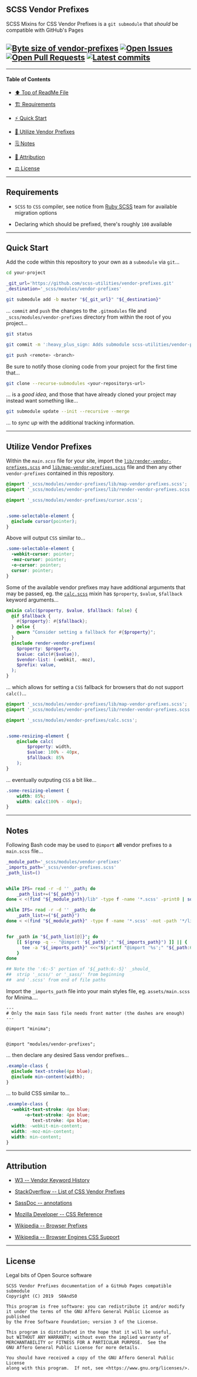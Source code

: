 ## SCSS Vendor Prefixes
[heading__title]:
  #scss-vendor-prefixes
  "&#x2B06; Top of ReadMe File"

SCSS Mixins for CSS Vendor Prefixes is a `git submodule` that _should_ be compatible with GitHub's Pages


## [![Byte size of vendor-prefixes][badge__master__vendor_prefixes__source_code]][vendor_prefixes__master__source_code] [![Open Issues][badge__issues__vendor_prefixes]][issues__vendor_prefixes] [![Open Pull Requests][badge__pull_requests__vendor_prefixes]][pull_requests__vendor_prefixes] [![Latest commits][badge__commits__vendor_prefixes__master]][commits__vendor_prefixes__master]


------


#### Table of Contents


- [:arrow_up: Top of ReadMe File][heading__title]

- [:building_construction: Requirements][heading__requirements]

- [:zap: Quick Start][heading__quick_start]

- [:shell: Utilize Vendor Prefixes][heading__utilize]

- [&#x1F5D2; Notes][notes]

- [:card_index: Attribution][heading__attribution]

- [:balance_scale: License][heading__license]


------



## Requirements
[heading__requirements]:
  #requirements
  "&#x1F3D7; "


- `SCSS` to `CSS` compiler, see notice from [Ruby SCSS](https://sass-lang.com/ruby-sass) team for available migration options

- Declaring which should be prefixed, there's roughly `100` available


___


## Quick Start
[heading__quick_start]:
  #quick-start
  "&#9889; Perhaps as easy as one, 2.0,..."


Add the code within this repository to your own as a `submodule` via `git`...


```bash
cd your-project

_git_url='https://github.com/scss-utilities/vendor-prefixes.git'
_destination='_scss/modules/vendor-prefixes'

git submodule add -b master "${_git_url}" "${_destination}"
```


... `commit` and `push` the changes to the `.gitmodules` file and `_scss/modules/vendor-prefixes` directory from within the root of you project...


```bash
git status

git commit -m ':heavy_plus_sign: Adds submodule scss-utilities/vendor-prefixes#1'

git push <remote> <branch>
```


Be sure to notify those cloning code from your project for the first time that...


```bash
git clone --recurse-submodules <your-repositorys-url>
```


... is a _good idea_, and those that have already cloned your project may instead want something like...


```bash
git submodule update --init --recursive --merge
```


... to _sync up_ with the additional tracking information.


___


## Utilize Vendor Prefixes
[heading__utilize]:
  #utilize-vendor-prefixes
  "&#x1F41A; How to make use of this project within other repositories"


Within the _`main.scss`_ file for your site, import the [`lib/render-vendor-prefixes.scss`][source_link__render-vendor-prefixes] and [`lib/map-vendor-prefixes.scss`][source_link__map-vendor-prefixes] file and then any other `vendor-prefixes` contained in this repository.


```scss
@import '_scss/modules/vendor-prefixes/lib/map-vendor-prefixes.scss';
@import '_scss/modules/vendor-prefixes/lib/render-vendor-prefixes.scss';

@import '_scss/modules/vendor-prefixes/cursor.scss';


.some-selectable-element {
  @include cursor(pointer);
}
```


Above will output `CSS` similar to...


```css
.some-selectable-element {
  -webkit-cursor: pointer;
  -moz-cursor: pointer;
  -o-cursor: pointer;
  cursor: pointer;
}
```


Some of the available vendor prefixes may have additional arguments that may be passed, eg. the [`calc.scss`](../calc.scss) mixin has `$property`, `$value`, `$fallback` keyword arguments...


```scss
@mixin calc($property, $value, $fallback: false) {
  @if $fallback {
    #{$property}: #{$fallback};
  } @else {
    @warn "Consider setting a fallback for #{$property}";
  }
  @include render-vendor-prefixes(
    $property: $property,
    $value: calc(#{$value}),
    $vendor-list: (-webkit, -moz),
    $prefix: value,
  );
}
```


... which allows for setting a `CSS` fallback for browsers that do not support `calc()`...


```scss
@import '_scss/modules/vendor-prefixes/lib/map-vendor-prefixes.scss';
@import '_scss/modules/vendor-prefixes/lib/render-vendor-prefixes.scss';

@import '_scss/modules/vendor-prefixes/calc.scss';


.some-resizing-element {
    @include calc(
        $property: width,
        $value: 100% - 40px,
        $fallback: 85%
    );
}
```


... eventually outputing `CSS` a bit like...


```css
.some-resizing-element {
    width: 85%;
    width: calc(100% - 40px);
}
```


___


## Notes
[notes]:
  #notes
  "&#x1F5D2; Additional notes and links that may be worth clicking in the future"


Following Bash code may be used to `@import` **all** vendor prefixes to a `main.scss` file...


```Bash
_module_path='_scss/modules/vendor-prefixes'
_imports_path='_scss/vendor-prefixes.scss'
_path_list=()


while IFS= read -r -d '' _path; do
    _path_list+=("${_path}")
done < <(find "${_module_path}/lib" -type f -name '*.scss' -print0 | sort -z)

while IFS= read -r -d '' _path; do
    _path_list+=("${_path}")
done < <(find "${_module_path}" -type f -name '*.scss' -not -path '*/lib/*' -print0 | sort -z)


for _path in "${_path_list[@]}"; do
    [[ $(grep -q -- "@import '${_path}';" "${_imports_path}") ]] || {
      tee -a "${_imports_path}" <<<"$(printf "@import '%s';" "${_path:6:-5}")"
    }
done

## Note the ':6:-5' portion of '${_path:6:-5}' _should_
##  strip '_scss/' or '_sass/' from beginning
##  and '.scss' from end of file paths
```


Import the `_imports_path` file into your main styles file, eg. `assets/main.scss` for Minima....


```Liquid
---
# Only the main Sass file needs front matter (the dashes are enough)
---

@import "minima";


@import "modules/vendor-prefixes";
```


... then declare any desired Sass vendor prefixes...


```SCSS
.example-class {
  @include text-stroke(4px blue);
  @include min-content(width);
}
```


... to build CSS similar to...


```CSS
.example-class {
  -webkit-text-stroke: 4px blue;
       -o-text-stroke: 4px blue;
          text-stroke: 4px blue;
  width: -webkit-min-content;
  width: -moz-min-content;
  width: min-content;
}
```


___


## Attribution
[heading__attribution]:
  #attribution
  "&#x1F4C7; Resources that where helpful in building this project so far."


- [W3 -- Vendor Keyword History](https://www.w3.org/TR/CSS21/syndata.html#vendor-keyword-history)

- [StackOverflow -- List of CSS Vendor Prefixes](https://stackoverflow.com/questions/5411026/list-of-css-vendor-prefixes)

- [SassDoc -- annotations](http://sassdoc.com/annotations/)

- [Mozilla Developer -- CSS Reference](https://developer.mozilla.org/en-US/docs/Web/CSS/Reference)

- [Wikipedia -- Browser Prefixes](https://en.wikipedia.org/wiki/CSS_hack#Browser_prefixes)

- [Wikipedia -- Browser Engines CSS Support](https://en.wikipedia.org/wiki/Comparison_of_browser_engines_(CSS_support))


___


## License
[heading__license]:
  #license
  "&#x2696; Legal bits of Open Source software"


Legal bits of Open Source software


```
SCSS Vendor Prefixes documentation of a GitHub Pages compatible submodule
Copyright (C) 2019  S0AndS0

This program is free software: you can redistribute it and/or modify
it under the terms of the GNU Affero General Public License as published
by the Free Software Foundation; version 3 of the License.

This program is distributed in the hope that it will be useful,
but WITHOUT ANY WARRANTY; without even the implied warranty of
MERCHANTABILITY or FITNESS FOR A PARTICULAR PURPOSE.  See the
GNU Affero General Public License for more details.

You should have received a copy of the GNU Affero General Public License
along with this program.  If not, see <https://www.gnu.org/licenses/>.
```



[source_link__render-vendor-prefixes]: https://github.com/scss-utilities/vendor-prefixes/blob/master/lib/render-vendor-prefixes.scss

[source_link__map-vendor-prefixes]: https://github.com/scss-utilities/vendor-prefixes/blob/master/lib/map-vendor-prefixes.scss

[source_link__calc]: https://github.com/scss-utilities/vendor-prefixes/blob/master/calc.scss


[w3__css_ui_3]: https://www.w3.org/TR/css-ui-3/

[w3schools__cssref]: https://www.w3schools.com/cssref/default.asp

[mozilla__css]: https://developer.mozilla.org/en-US/docs/Web/CSS

[csslint__require_compatible_vendor_prefixes]: https://github.com/csslint/csslint/wiki/require-compatible-vendor-prefixes

[w3schools__css3_browsersupport]: https://www.w3schools.com/cssref/css3_browsersupport.asp


[badge__commits__vendor_prefixes__master]:
  https://img.shields.io/github/last-commit/scss-utilities/vendor-prefixes/master.svg

[commits__vendor_prefixes__master]:
  https://github.com/scss-utilities/vendor-prefixes/commits/master
  "&#x1F4DD; History of changes on this branch"


[vendor_prefixes__community]:
  https://github.com/scss-utilities/vendor-prefixes/community
  "&#x1F331; Dedicated to functioning code"


[badge__issues__vendor_prefixes]:
  https://img.shields.io/github/issues/scss-utilities/vendor-prefixes.svg

[issues__vendor_prefixes]:
  https://github.com/scss-utilities/vendor-prefixes/issues
  "&#x2622; Search for and _bump_ existing issues or open new issues for project maintainer to address."


[badge__pull_requests__vendor_prefixes]:
  https://img.shields.io/github/issues-pr/scss-utilities/vendor-prefixes.svg

[pull_requests__vendor_prefixes]:
  https://github.com/scss-utilities/vendor-prefixes/pulls
  "&#x1F3D7; Pull Request friendly, though please check the Community guidelines"


[badge__master__vendor_prefixes__source_code]:
  https://img.shields.io/github/repo-size/scss-utilities/vendor-prefixes

[vendor_prefixes__master__source_code]:
  https://github.com/scss-utilities/vendor-prefixes
  "&#x2328; Project source code!"

